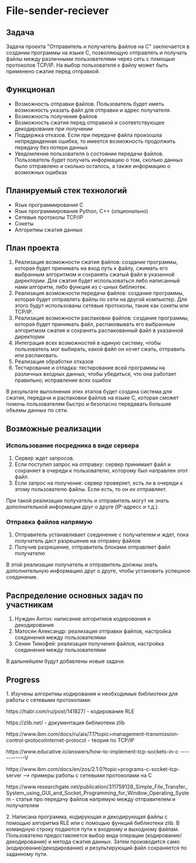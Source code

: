 # File-sender-reciever

## Задача
Задача проекта "Отправитель и получатель файлов на C" заключается в создании программы на языке C, позволяющую отправлять и получать файлы между различными пользователями через сеть с помощью протоколов TCP/IP. На выбор пользователя к файлу может быть применено сжатие перед отправкой.

## Функционал

* Возможность отправки файлов. Пользователь будет иметь возможность указать файл для отправки и адрес получателя.
* Возможность получения файлов
* Возможность сжатия перед отправкой и соответствующее декодирование при получении
* Поддержка отказов. Если при передаче файла произошла непредвиденная ошибка, то имеется возможность продолжить передачу без потери данных
* Уведомление пользователя о состоянии передачи файлов. Пользователь будет получать информацию о том, сколько данных было отправлено и сколько осталось, а также информацию о возможных ошибках

## Планируемый стек технологий

* Язык программирования C
* Язык программирования Python, C++ (опционально)
* Сетевые протоколы TCP/IP
* Сокеты
* Алгоритмы сжатия данных

## План проекта
1. Реализация возможности сжатия файлов: создание программы, которая будет принимать на вход путь к файлу, сжимать его выбранным алгоритмом и сохранять сжатый файл в указанной директории. Для сжатия будет использоваться либо написанный нами алгоритм, либо функция из с-шных библиотек.
2. Реализация возможности передачи файлов: создание программы, которая будет отправлять файлы по сети на другой компьютер. Для этого будут использованы сетевые протоколы, такие как сокеты или TCP/IP.
3. Реализация возможности распаковки файлов: создание программы, которая будет принимать файл, распаковывать его выбранным алгоритмом сжатия и сохранять распакованный файл в указанной директории
4. Интеграция всех возможностей в единую систему, чтобы пользователь мог выбирать, какой файл он хочет сжать, отправить или распаковать.
5. Реализация обработки отказов
6. Тестирование и отладка: тестирование всей программы на различных входных данных, чтобы убедиться, что она работает правильно; исправление всех ошибок

В результате выполнения этих этапов будет создана система для сжатия, передачи и распаковки файлов на языке C, которая сможет помочь пользователям быстро и безопасно передавать большие объемы данных по сети.


## Возможные реализации

### Использование посредника в виде сервера

1. Сервер ждет запросов.
2. Если поступил запрос на отправку: сервер принимает файл и сохраняет в очереди к пользователю, которому был направлен этот файл.
3. Если запрос на получение: сервер проверяет, есть ли в очереди к этому пользователю файлы. Если есть, то он их отправляет.

При такой реализации получатель и отправитель могут не знать дополнительной информации друг о друге (IP-адресс и т.д.).

### Отправка файлов напрямую

1. Отправитель устанавливает соединение с получателем и ждет, пока получатель даст разрешение на отправку файлов
2. Получив разрешение, отправитель блоками отправляет файл получателю

В этой реализации получатель и отправитель должны знать дополнительную информацию друг о друге, чтобы установить успешное соединение.


## Распределение основных задач по участникам

1. Нуждин Антон: написание алгоритмов кодирования и декодирования
2. Матосян Александр: реализация отправки файлов, настройка соединения между пользователями
3. Сенин Тимофей: реализация получения файлов, настройка соединения между пользователями

В дальнейшем будут добавлены новые задачи.

## Progress

<p>1. Изучены алгоритмы кодирования и необходимые библиотеки для работы с сетевыми протоколами:
</p><p>  https://habr.com/ru/post/141827/ - кодирование RLE
</p>
<p>https://zlib.net/ - документация библиотеки zlib
</p>
<p>https://www.ibm.com/docs/ru/aix/7.1?topic=management-transmission-control-protocolinternet-protocol - теория по TCP/IP
</p>
<p>https://www.educative.io/answers/how-to-implement-tcp-sockets-in-c ------------V
</p><p>https://www.ibm.com/docs/en/zos/2.1.0?topic=programs-c-socket-tcp-server --> примеры работы с сетевыми протоколами на C
</p>
<p>https://www.researchgate.net/publication/311759128_Simple_File_Transfer_System_using_GUI_and_Socket_Programming_for_Window_Operating_System - статья про передачу файлов напрямую между отправителем и получателем
</p>
<p>
2. Написана программа, кодирующая и декодирующая файлы с помощью алгоритма RLE или с помощью функций библиотеки zlib. В командную строку подаются пути к входному и выходному файлам. Пользователю предоставляется выбор вида операции (кодирование/декодирование) и метода сжатия данных. Затем производится само (кодирование/декодирование) и результирующий файл сохраняется по заданному пути.
</p>
  
